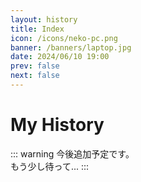 ```yaml
---
layout: history
title: Index
icon: /icons/neko-pc.png
banner: /banners/laptop.jpg
date: 2024/06/10 19:00
prev: false
next: false
---
```


# My History

::: warning
今後追加予定です。  
もう少し待って...
:::
